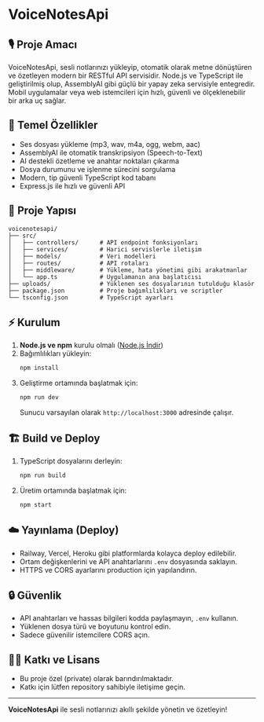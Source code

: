 # VoiceNotesApi

## 🎙️ Proje Amacı

VoiceNotesApi, sesli notlarınızı yükleyip, otomatik olarak metne dönüştüren ve özetleyen modern bir RESTful API servisidir. Node.js ve TypeScript ile geliştirilmiş olup, AssemblyAI gibi güçlü bir yapay zeka servisiyle entegredir. Mobil uygulamalar veya web istemcileri için hızlı, güvenli ve ölçeklenebilir bir arka uç sağlar.

## 🚀 Temel Özellikler
- Ses dosyası yükleme (mp3, wav, m4a, ogg, webm, aac)
- AssemblyAI ile otomatik transkripsiyon (Speech-to-Text)
- AI destekli özetleme ve anahtar noktaları çıkarma
- Dosya durumunu ve işlenme sürecini sorgulama
- Modern, tip güvenli TypeScript kod tabanı
- Express.js ile hızlı ve güvenli API

## 📁 Proje Yapısı
```
voicenotesapi/
├── src/
│   ├── controllers/      # API endpoint fonksiyonları
│   ├── services/         # Harici servislerle iletişim
│   ├── models/           # Veri modelleri
│   ├── routes/           # API rotaları
│   ├── middleware/       # Yükleme, hata yönetimi gibi arakatmanlar
│   └── app.ts            # Uygulamanın ana başlatıcısı
├── uploads/              # Yüklenen ses dosyalarının tutulduğu klasör
├── package.json          # Proje bağımlılıkları ve scriptler
└── tsconfig.json         # TypeScript ayarları
```

## ⚡ Kurulum

1. **Node.js ve npm** kurulu olmalı ([Node.js İndir](https://nodejs.org/))
2. Bağımlılıkları yükleyin:
   ```bash
   npm install
   ```
3. Geliştirme ortamında başlatmak için:
   ```bash
   npm run dev
   ```
   Sunucu varsayılan olarak `http://localhost:3000` adresinde çalışır.

## 🏗️ Build ve Deploy

1. TypeScript dosyalarını derleyin:
   ```bash
   npm run build
   ```
2. Üretim ortamında başlatmak için:
   ```bash
   npm start
   ```

## ☁️ Yayınlama (Deploy)
- Railway, Vercel, Heroku gibi platformlarda kolayca deploy edilebilir.
- Ortam değişkenlerini ve API anahtarlarını `.env` dosyasında saklayın.
- HTTPS ve CORS ayarlarını production için yapılandırın.

## 🔒 Güvenlik
- API anahtarları ve hassas bilgileri kodda paylaşmayın, `.env` kullanın.
- Yüklenen dosya türü ve boyutunu kontrol edin.
- Sadece güvenilir istemcilere CORS açın.

## 👨‍💻 Katkı ve Lisans
- Bu proje özel (private) olarak barındırılmaktadır.
- Katkı için lütfen repository sahibiyle iletişime geçin.

---

**VoiceNotesApi** ile sesli notlarınızı akıllı şekilde yönetin ve özetleyin!
